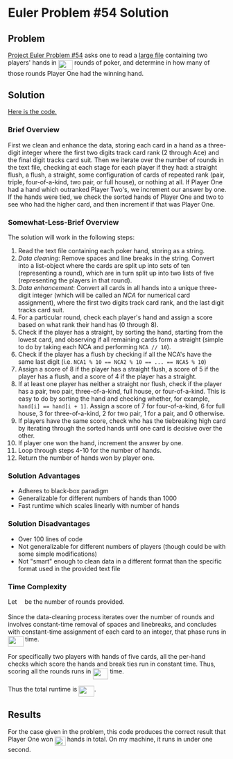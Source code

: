 # Euler Problem \#54 Solution

## Problem

[Project Euler Problem \#54](https://projecteuler.net/problem=54) asks one to read a [large file](euler54_poker.txt) containing two players' hands in <img src="https://rawgit.com/aharris2404/aharris2404/None/svgs/675eeb554f7b336873729327dab98036.svg?invert_in_darkmode" align=middle width=32.876837399999985pt height=21.18721440000001pt/> rounds of poker, and determine in how many of those rounds Player One had the winning hand.

## Solution

[Here is the code.](euler54.py)

### Brief Overview

First we clean and enhance the data, storing each card in a hand as a three-digit integer where the first two digits track card rank (2 through Ace) and the final digit tracks card suit. Then we iterate over the number of rounds in the text file, checking at each stage for each player if they had: a straight flush, a flush, a straight, some configuration of cards of repeated rank (pair, triple, four-of-a-kind, two pair, or full house), or nothing at all. If Player One had a hand which outranked Player Two's, we increment our answer by one. If the hands were tied, we check the sorted hands of Player One and two to see who had the higher card, and then increment if that was Player One.

### Somewhat-Less-Brief Overview

The solution will work in the following steps:

1. Read the text file containing each poker hand, storing as a string.
2. *Data cleaning*: Remove spaces and line breaks in the string. Convert into a list-object where the cards are split up into sets of ten (representing a round), which are in turn split up into two lists of five (representing the players in that round).
3. *Data enhancement*: Convert all cards in all hands into a unique three-digit integer (which will be called an *NCA* for numerical card assignment), where the first two digits track card rank, and the last digit tracks card suit.
4. For a particular round, check each player's hand and assign a score based on what rank their hand has (0 through 8).
5. Check if the player has a straight, by sorting the hand, starting from the lowest card, and observing if all remaining cards form a straight (simple to do by taking each NCA and performing `NCA // 10`).
6. Check if the player has a flush by checking if all the NCA's have the same last digit (i.e. `NCA1 % 10 == NCA2 % 10 == ... == NCA5 % 10`)
7. Assign a score of 8 if the player has a straight flush, a score of 5 if the player has a flush, and a score of 4 if the player has a straight.
8. If at least one player has neither a straight nor flush, check if the player has a pair, two pair, three-of-a-kind, full house, or four-of-a-kind. This is easy to do by sorting the hand and checking whether, for example, `hand[i] == hand[i + 1]`. Assign a score of 7 for four-of-a-kind, 6 for full house, 3 for three-of-a-kind, 2 for two pair, 1 for a pair, and 0 otherwise.
9. If players have the same score, check who has the tiebreaking high card by iterating through the sorted hands until one card is decisive over the other.
10. If player one won the hand, increment the answer by one.
11. Loop through steps 4-10 for the number of hands.
12. Return the number of hands won by player one.

### Solution Advantages

* Adheres to black-box paradigm
* Generalizable for different numbers of hands than 1000
* Fast runtime which scales linearly with number of hands

### Solution Disadvantages

* Over 100 lines of code
* Not generalizable for different numbers of players (though could be with some simple modifications)
* Not "smart" enough to clean data in a different format than the specific format used in the provided text file

### Time Complexity

Let <img src="https://rawgit.com/aharris2404/aharris2404/None/svgs/55a049b8f161ae7cfeb0197d75aff967.svg?invert_in_darkmode" align=middle width=9.86687624999999pt height=14.15524440000002pt/> be the number of rounds provided.

Since the data-cleaning process iterates over the number of rounds and involves constant-time removal of spaces and linebreaks, and concludes with constant-time assignment of each card to an integer, that phase runs in <img src="https://rawgit.com/aharris2404/aharris2404/None/svgs/1f08ccc9cd7309ba1e756c3d9345ad9f.svg?invert_in_darkmode" align=middle width=35.64773519999999pt height=24.65753399999998pt/> time.

For specifically two players with hands of five cards, all the per-hand checks which score the hands and break ties run in constant time. Thus, scoring all the rounds runs in <img src="https://rawgit.com/aharris2404/aharris2404/None/svgs/1f08ccc9cd7309ba1e756c3d9345ad9f.svg?invert_in_darkmode" align=middle width=35.64773519999999pt height=24.65753399999998pt/> time.

Thus the total runtime is <img src="https://rawgit.com/aharris2404/aharris2404/None/svgs/1f08ccc9cd7309ba1e756c3d9345ad9f.svg?invert_in_darkmode" align=middle width=35.64773519999999pt height=24.65753399999998pt/>.

## Results

For the case given in the problem, this code produces the correct result that Player One won <img src="https://rawgit.com/aharris2404/aharris2404/None/svgs/ec743f6dfc0334fc2b308bc46ade48bc.svg?invert_in_darkmode" align=middle width=24.657628049999992pt height=21.18721440000001pt/> hands in total. On my machine, it runs in under one second.
